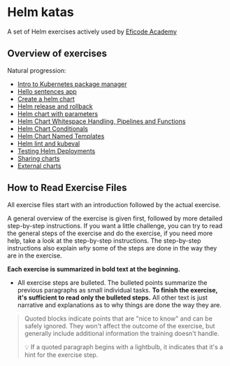 # Helm katas

A set of Helm exercises actively used by [Eficode Academy](https://www.eficode.com/academy)

## Overview of exercises

Natural progression:

- [Intro to Kubernetes package manager](intro-to-kubernetes-package-manager.md)
- [Hello sentences app](hello-sentences-app.md)
- [Create a helm chart](create-a-helm-chart.md)
- [Helm release and rollback](release-rollback.md)
- [Helm chart with parameters](helm-chart-with-parameters.md)
- [Helm Chart Whitespace Handling, Pipelines and Functions](helm-chart-whitespace-pipelines-functions.md)
- [Helm Chart Conditionals](helm-chart-conditionals.md)
- [Helm Chart Named Templates](helm-chart-named-templates.md)
- [Helm lint and kubeval](helm-lint-kubeval.md)
- [Testing Helm Deployments](test-helm-deployments.md)
- [Sharing charts](sharing-charts.md)
- [External charts](external-charts.md)

## How to Read Exercise Files

All exercise files start with an introduction
followed by the actual exercise.

A general overview of the exercise is given first,
followed by more detailed step-by-step
instructions. If you want a little challenge, you
can try to read the general steps of the
exercise and do the exercise, if you need more help, take a look at
the step-by-step instructions. The step-by-step instructions also explain _why_
some of the steps are done in the way they are in the exercise.

**Each exercise is summarized in bold text at the
beginning.**

- All exercise steps are bulleted. The bulleted
  points summarize the previous paragraphs as
  small individual tasks. **To finish the
  exercise, it's sufficient to read only the
  bulleted steps.** All other text is just
  narrative and explanations as to why things are
  done the way they are.

> Quoted blocks indicate points that are "nice to know" and
> can be safely ignored. They won't affect the
> outcome of the exercise, but generally include
> additional information the training doesn't
> handle.
>
> :bulb: If a quoted paragraph begins with a
> lightbulb, it indicates that it's a hint for the
> exercise step.
